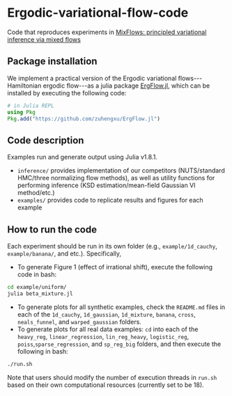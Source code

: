 # Ergodic-variational-flow-code
Code that reproduces experiments in [MixFlows: principled variational inference via mixed flows](https://arxiv.org/pdf/2205.07475.pdf)

## Package installation

We implement a practical version of the Ergodic variational flows---Hamiltonian
ergodic flow---as a julia package
[ErgFlow.jl](https://github.com/zuhengxu/ErgFlow.jl), which can be installed by
executing the following code:

```julia
# in Julia REPL
using Pkg
Pkg.add("https://github.com/zuhengxu/ErgFlow.jl")
```

## Code description 
Examples run and generate output using Julia v1.8.1.
- `inference/` provides implementation of our competitors (NUTS/standard HMC/three normalizing flow methods), as well as utility functions for performing inference (KSD estimation/mean-field Gaussian VI method/etc.)
- `examples/` provides code to replicate results and figures for each example


## How to run the code
Each experiment should be run in its own folder (e.g., `example/1d_cauchy`, `example/banana/`, and etc.). Specifically, 
* To generate Figure 1 (effect of irrational shift), execute the following code in bash:
```bash
cd example/uniform/
julia beta_mixture.jl
```
* To generate plots for all synthetic examples, check the `README.md` files in each of the `1d_cauchy`, `1d_gaussian`, `1d_mixture`, `banana`, `cross`, `neals_funnel`, and `warped_gaussian` folders. 
* To generate plots for all real data examples: `cd` into each of the `heavy_reg`, `linear_regression`, `lin_reg_heavy`, `logistic_reg`, `poiss`,`sparse_regression`, and `sp_reg_big` folders, and then execute the following in bash:
```bash
./run.sh
```  
Note that users should modify the number of execution threads in `run.sh` based on their own computational resources (currently set to be 18).

